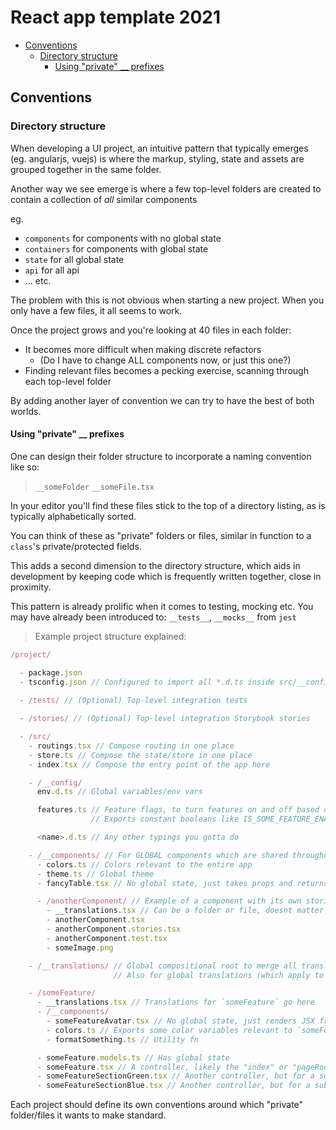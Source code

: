 # React app template 2021

+ [Conventions](#conventions)
  + [Directory structure](#directory-structure)
    + [Using "private" __ prefixes](#using-private-__-prefixes)

## Conventions

### Directory structure

When developing a UI project, an intuitive pattern that typically emerges (eg. angularjs, vuejs) is where the markup, styling, state and assets are grouped together in the same folder.

Another way we see emerge is where a few top-level folders are created to contain a collection of *all* similar components

eg. 
- `components` for components with no global state
- `containers` for components with global state
- `state` for all global state
- `api` for all api
- ... etc.

The problem with this is not obvious when starting a new project. When you only have a few files, it all seems to work.

Once the project grows and you're looking at 40 files in each folder:
- It becomes more difficult when making discrete refactors
  - (Do I have to change ALL components now, or just this one?)
- Finding relevant files becomes a pecking exercise, scanning through each top-level folder
  
By adding another layer of convention we can try to have the best of both worlds.

#### Using "private" __ prefixes 

One can design their folder structure to incorporate a naming convention like so:

>  `__someFolder`
> `__someFile.tsx` 

In your editor you'll find these files stick to the top of a directory listing, as is typically alphabetically sorted. 

You can think of these as "private" folders or files, similar in function to a `class`'s private/protected fields.

This adds a second dimension to the directory structure, which aids in development by keeping code which is frequently written together, close in proximity.

This pattern is already prolific when it comes to testing, mocking etc. You may have already been introduced to: `__tests__`, `__mocks__` from `jest`

> Example project structure explained:

```ts
/project/

  - package.json
  - tsconfig.json // Configured to import all *.d.ts inside src/__config
  
  - /tests/ // (Optional) Top-level integration tests

  - /stories/ // (Optional) Top-level integration Storybook stories

  - /src/
    - routings.tsx // Compose routing in one place
    - store.ts // Compose the state/store in one place
    - index.tsx // Compose the entry point of the app here

    - /__config/
      env.d.ts // Global variables/env vars 

      features.ts // Feature flags, to turn features on and off based on env vars.
                  // Exports constant booleans like IS_SOME_FEATURE_ENABLED

      <name>.d.ts // Any other typings you gotta do

    - /__components/ // For GLOBAL components which are shared throughout the entire app
      - colors.ts // Colors relevant to the entire app
      - theme.ts // Global theme
      - fancyTable.tsx // No global state, just takes props and returns JSX

      - /anotherComponent/ // Example of a component with its own stories, tests etc.
        - __translations.tsx // Can be a folder or file, doesnt matter
        - anotherComponent.tsx
        - anotherComponent.stories.tsx
        - anotherComponent.test.tsx
        - someImage.png

    - /__translations/ // Global compositional root to merge all translations and then add to the global state.
                       // Also for global translations (which apply to any part of the app)

    - /someFeature/
      - __translations.tsx // Translations for `someFeature` go here
      - /__components/
        - someFeatureAvatar.tsx // No global state, just renders JSX from props
        - colors.ts // Exports some color variables relevant to `someFeature`
        - formatSomething.ts // Utility fn

      - someFeature.models.ts // Has global state 
      - someFeature.tsx // A controller, likely the "index" or "pageRoot"
      - someFeatureSectionGreen.tsx // Another controller, but for a subsection
      - someFeatureSectionBlue.tsx // Another controller, but for a subsection

```

Each project should define its own conventions around which "private" folder/files it wants to make standard.